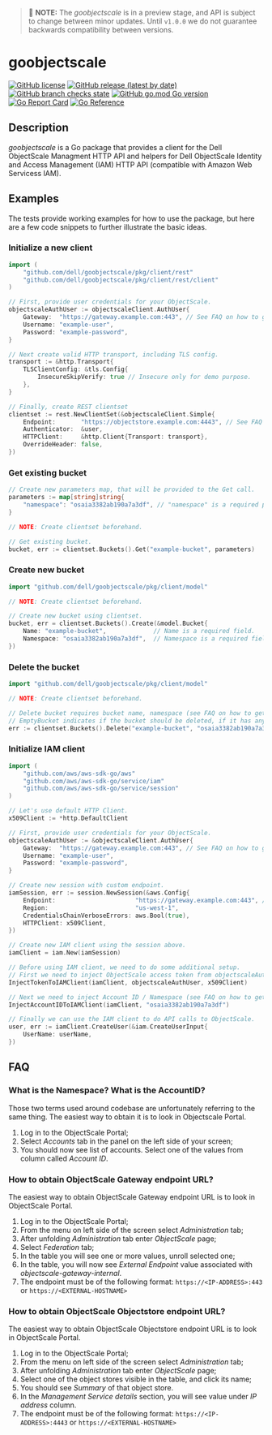 
> 🚧 **NOTE:** The *goobjectscale* is in a preview stage, and API is subject to change between minor updates. Until `v1.0.0` we do not guarantee backwards compatibility between versions.

# goobjectscale

[![GitHub license](https://img.shields.io/github/license/dell/goobjectscale)](https://github.com/dell/goobjectscale/blob/main/LICENSE)
[![GitHub release (latest by date)](https://img.shields.io/github/v/release/dell/goobjectscale)](https://github.com/dell/goobjectscale/releases/latest)
[![GitHub branch checks state](https://img.shields.io/github/checks-status/dell/goobjectscale/main)](https://github.com/dell/goobjectscale/actions)
[![GitHub go.mod Go version](https://img.shields.io/github/go-mod/go-version/dell/goobjectscale)](https://github.com/dell/goobjectscale/blob/main/go.mod)
[![Go Report Card](https://goreportcard.com/badge/github.com/dell/goobjectscale)](https://goreportcard.com/report/github.com/dell/goobjectscale)
[![Go Reference](https://pkg.go.dev/badge/github.com/dell/goobjectscale.svg)](https://pkg.go.dev/github.com/dell/goobjectscale)

## Description
_goobjectscale_ is a Go package that provides a client for the Dell ObjectScale Managment HTTP API and helpers for Dell ObjectScale Identity and Access Management (IAM) HTTP API (compatible with Amazon Web Servicess IAM).

## Examples
The tests provide working examples for how to use the package, but here are a few code snippets to further illustrate the basic ideas.

### Initialize a new client


```go
import (
	"github.com/dell/goobjectscale/pkg/client/rest"
	"github.com/dell/goobjectscale/pkg/client/rest/client"
)

// First, provide user credentials for your ObjectScale.
objectscaleAuthUser := objectscaleClient.AuthUser{
	Gateway:  "https://gateway.example.com:443", // See FAQ on how to get it.
	Username: "example-user",
	Password: "example-password",
}

// Next create valid HTTP transport, including TLS config.
transport := &http.Transport{
	TLSClientConfig: &tls.Config{
		InsecureSkipVerify: true // Insecure only for demo purpose.
	},
}

// Finally, create REST clientset
clientset := rest.NewClientSet(&objectscaleClient.Simple{
	Endpoint:       "https://objectstore.example.com:4443", // See FAQ on how to get it.
	Authenticator:  &user,
	HTTPClient:     &http.Client{Transport: transport},
	OverrideHeader: false,
})
```

### Get existing bucket

```go
// Create new parameters map, that will be provided to the Get call.
parameters := map[string]string{
	"namespace": "osaia3382ab190a7a3df", // "namespace" is a required parameter (see FAQ on how to get it).
}

// NOTE: Create clientset beforehand.

// Get existing bucket.
bucket, err := clientset.Buckets().Get("example-bucket", parameters)
```

### Create new bucket

```go
import "github.com/dell/goobjectscale/pkg/client/model"

// NOTE: Create clientset beforehand.

// Create new bucket using clientset.
bucket, err = clientset.Buckets().Create(&model.Bucket{
	Name: "example-bucket",             // Name is a required field.
	Namespace: "osaia3382ab190a7a3df",  // Namespace is a required field.
})
```

### Delete the bucket

```go
import "github.com/dell/goobjectscale/pkg/client/model"

// NOTE: Create clientset beforehand.

// Delete bucket requires bucket name, namespace (see FAQ on how to get it) and emptyBucket parameters.
// EmptyBucket indicates if the bucket should be deleted, if it has any objects.
err := clientset.Buckets().Delete("example-bucket", "osaia3382ab190a7a3df", false)
```

### Initialize IAM client

```go
import (
	"github.com/aws/aws-sdk-go/aws"
	"github.com/aws/aws-sdk-go/service/iam"
	"github.com/aws/aws-sdk-go/service/session"
)

// Let's use default HTTP Client.
x509Client := *http.DefaultClient

// First, provide user credentials for your ObjectScale.
objectscaleAuthUser := &objectscaleClient.AuthUser{
	Gateway:  "https://gateway.example.com:443", // See FAQ on how to get it.
	Username: "example-user",
	Password: "example-password",
}

// Create new session with custom endpoint.
iamSession, err := session.NewSession(&aws.Config{
	Endpoint:                      "https://gateway.example.com:443", // See FAQ on how to get it.
	Region:                        "us-west-1",
	CredentialsChainVerboseErrors: aws.Bool(true),
	HTTPClient: x509Client,
})

// Create new IAM client using the session above.
iamClient = iam.New(iamSession)

// Before using IAM client, we need to do some additional setup.
// First we need to inject ObjectScale access token from objectscaleAuthUser structure.
InjectTokenToIAMClient(iamClient, objectscaleAuthUser, x509Client)

// Next we need to inject Account ID / Namespace (see FAQ on how to get it).
InjectAccountIDToIAMClient(iamClient, "osaia3382ab190a7a3df")

// Finally we can use the IAM client to do API calls to ObjectScale.
user, err := iamClient.CreateUser(&iam.CreateUserInput{
	UserName: userName,
})
```

## FAQ

### What is the Namespace? What is the AccountID?

Those two terms used around codebase are unfortunately referring to the same thing. The easiest way to obtain it is to look in Objectscale Portal.

1. Log in to the ObjectScale Portal;
2. Select *Accounts* tab in the panel on the left side of your screen;
3. You should now see list of accounts. Select one of the values from column called *Account ID*.

### How to obtain ObjectScale Gateway endpoint URL?

The easiest way to obtain ObjectScale Gateway endpoint URL is to look in ObjectScale Portal.

1. Log in to the ObjectScale Portal;
2. From the menu on left side of the screen select *Administration* tab;
3. After unfolding *Administration* tab enter *ObjectScale* page;
4. Select *Federation* tab;
5. In the table you will see one or more values, unroll selected one;
6. In the table, you will now see *External Endpoint* value associated with *objectscale-gateway-internal*.
7. The endpoint must be of the following format: `https://<IP-ADDRESS>:443` or `https://<EXTERNAL-HOSTNAME>`

### How to obtain ObjectScale Objectstore endpoint URL?

The easiest way to obtain ObjectScale Objectstore endpoint URL is to look in ObjectScale Portal.


1. Log in to the ObjectScale Portal;
2. From the menu on left side of the screen select *Administration* tab;
3. After unfolding *Administration* tab enter *ObjectScale* page;
4. Select one of the object stores visible in the table, and click its name;
5. You should see *Summary* of that object store.
6. In the *Management Service details* section, you will see value under *IP address* column.
7. The endpoint must be of the following format: `https://<IP-ADDRESS>:4443` or `https://<EXTERNAL-HOSTNAME>`
